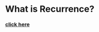 # What is Recurrence?
### [click here](https://takeuforward.org/recursion/recursion-tree-method-for-solving-recurrence/)
